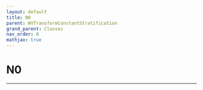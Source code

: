 ```yaml
---
layout: default
title: N0
parent: WVTransformConstantStratification
grand_parent: Classes
nav_order: 8
mathjax: true
---
```


#  N0




---

